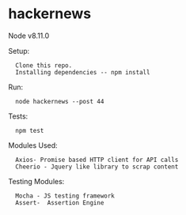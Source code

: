# hackernews

Node v8.11.0

Setup:
      
      Clone this repo.
      Installing dependencies -- npm install

Run:

      node hackernews --post 44
      
Tests:
      
      npm test

Modules Used:

      Axios- Promise based HTTP client for API calls
      Cheerio - Jquery like library to scrap content

Testing Modules:

      Mocha - JS testing framework
      Assert-  Assertion Engine



